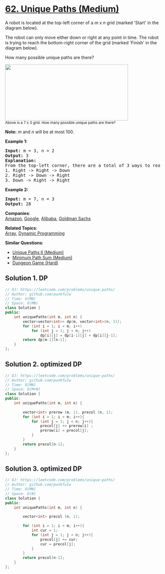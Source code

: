 # [62. Unique Paths (Medium)](https://leetcode.com/problems/unique-paths/)

<p>A robot is located at the top-left corner of a <em>m</em> x <em>n</em> grid (marked 'Start' in the diagram below).</p>

<p>The robot can only move either down or right at any point in time. The robot is trying to reach the bottom-right corner of the grid (marked 'Finish' in the diagram below).</p>

<p>How many possible unique paths are there?</p>

<p><img src="https://assets.leetcode.com/uploads/2018/10/22/robot_maze.png" style="width: 400px; height: 183px;"><br>
<small>Above is a 7 x 3 grid. How many possible unique paths are there?</small></p>

<p><strong>Note:</strong> <em>m</em> and <em>n</em> will be at most 100.</p>

<p><strong>Example 1:</strong></p>

<pre><strong>Input:</strong> m = 3, n = 2
<strong>Output:</strong> 3
<strong>Explanation:</strong>
From the top-left corner, there are a total of 3 ways to reach the bottom-right corner:
1. Right -&gt; Right -&gt; Down
2. Right -&gt; Down -&gt; Right
3. Down -&gt; Right -&gt; Right
</pre>

<p><strong>Example 2:</strong></p>

<pre><strong>Input:</strong> m = 7, n = 3
<strong>Output:</strong> 28</pre>


**Companies**:  
[Amazon](https://leetcode.com/company/amazon), [Google](https://leetcode.com/company/google), [Alibaba](https://leetcode.com/company/alibaba), [Goldman Sachs](https://leetcode.com/company/goldman-sachs)

**Related Topics**:  
[Array](https://leetcode.com/tag/array/), [Dynamic Programming](https://leetcode.com/tag/dynamic-programming/)

**Similar Questions**:
* [Unique Paths II (Medium)](https://leetcode.com/problems/unique-paths-ii/)
* [Minimum Path Sum (Medium)](https://leetcode.com/problems/minimum-path-sum/)
* [Dungeon Game (Hard)](https://leetcode.com/problems/dungeon-game/)

## Solution 1. DP

```cpp
// OJ: https://leetcode.com/problems/unique-paths/
// Author: github.com/punkfulw
// Time: O(MN)
// Space: O(MN)
class Solution {
public:
    int uniquePaths(int m, int n) {
        vector<vector<int>> dp(m, vector<int>(n, 1));
        for (int i = 1; i < m; i++)
            for (int j = 1; j < n; j++)
                dp[i][j] = dp[i-1][j] + dp[i][j-1];
        return dp[m-1][n-1];
    }
};
```


## Solution 2. optimized DP

```cpp
// OJ: https://leetcode.com/problems/unique-paths/
// Author: github.com/punkfulw
// Time: O(MN)
// Space: O(M+N)
class Solution {
public:
    int uniquePaths(int m, int n) {
        
        vector<int> prerow (m, 1), precol (n, 1);
        for (int i = 1; i < m; i++){
            for (int j = 1; j < n; j++){
                precol[j] += prerow[i] ;
                prerow[i] = precol[j];
            }
        }
        return precol[n-1];
    }
};
```

## Solution 3. optimized DP

```cpp
// OJ: https://leetcode.com/problems/unique-paths/
// Author: github.com/punkfulw
// Time: O(MN)
// Space: O(N)
class Solution {
public:
    int uniquePaths(int m, int n) {
        
        vector<int> precol (n, 1);
        
        for (int i = 1; i < m; i++){
            int cur = 1;
            for (int j = 1; j < n; j++){
                precol[j] += cur;
                cur = precol[j];
            }
        }
        return precol[n-1];
    }
};
```
